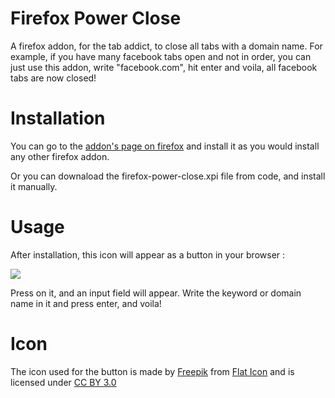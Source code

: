 Firefox Power Close
===================

A firefox addon, for the tab addict, to close all tabs with a domain name. For example, if you have many facebook tabs open and not in order, you can just use this addon, write "facebook.com", hit enter and voila, all facebook tabs are now closed!


Installation
============

You can go to the [addon's page on firefox](https://addons.mozilla.org/en-US/firefox/addon/firefox-power-close/) and install it as you would install any other firefox addon.

Or you can downaload the firefox-power-close.xpi file from code, and install it manually.


Usage
=====

After installation, this icon will appear as a button in your browser :

![](https://raw.githubusercontent.com/mos3abof/firefox-power-close/master/data/icon-64.png)

Press on it, and an input field will appear. Write the keyword or domain name in it and press enter, and voila!

	




Icon
====
The icon used for the button is made by [Freepik](http://www.freepik.com) from [Flat Icon](http://www.flaticon.com) and is licensed under [CC BY 3.0](http://creativecommons.org/licenses/by/3.0/)
